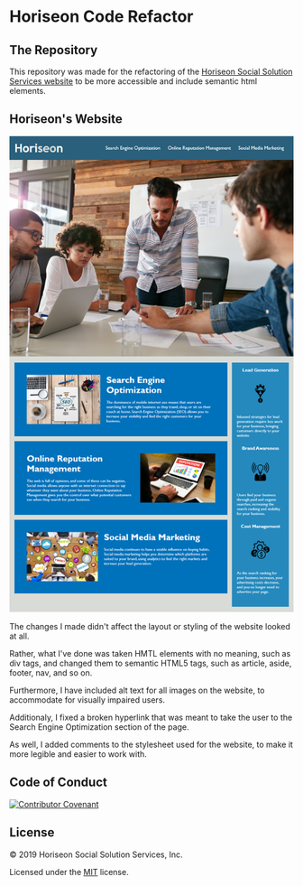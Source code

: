 # Horiseon Code Refactor
## The Repository
This repository was made for the refactoring of the [Horiseon Social Solution Services website](https://mikeh138.github.io/horiseon-code-refactor/) to be more accessible and include semantic html elements.
## Horiseon's Website
![Horiseon Website](./assets/images/01-html-css-git-homework-demo.png)

The changes I made didn't affect the layout or styling of the website looked at all.  

Rather, what I've done was taken HMTL elements with no meaning, such as div tags, and changed them to semantic HTML5 tags, such as article, aside, footer, nav, and so on.  

Furthermore, I have included alt text for all images on the website, to accommodate for visually impaired users.  

Additionaly, I fixed a broken hyperlink that was meant to take the user to the Search Engine Optimization section of the page.  

As well, I added comments to the stylesheet used for the website, to make it more legible and easier to work with.
## Code of Conduct
[![Contributor Covenant](https://img.shields.io/badge/Contributor%20Covenant-v2.0%20adopted-ff69b4.svg)](code_of_conduct.md)
## License
&copy; 2019 Horiseon Social Solution Services, Inc.  

Licensed under the [MIT](LICENSE.txt) license.